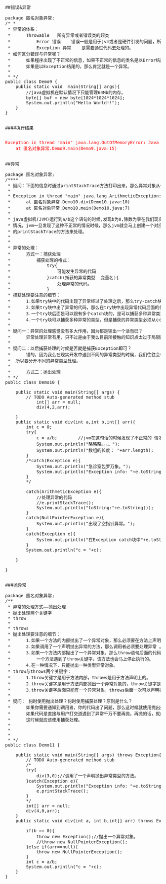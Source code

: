 ##错误&异常
<pre>
package 匿名对象异常;
/* *
 * 异常的体系：
 * 		Throwable	所有异常或者错误类的超类
 * 			Error 错误 	错误一般是用于jvm或者是硬件引发的问题，所以我们一般不会通过代码去处理错误的。
 * 			Exception 异常	是需要通过代码去处理的。
 * 如何区分错误与异常呢？
 * 		如果程序出现了不正常的信息，如果不正常的信息的类名是以Error结尾的，那么肯定是一个错误。
 * 		如果是以Exception结尾的，那么肯定就是一个异常。
 * 
 * */
public class Demo9 {
	public static void  main(String[] args){
		//java虚拟机在默认情况下只能管理64Mb的内存。
		byte[] buf = new byte[1024*1024*1024];
		System.out.println("Hello World!!");
	}
}

</pre>
####执行结果
<pre><font color="red">
Exception in thread "main" java.lang.OutOfMemoryError: Java heap space
	at 匿名对象异常.Demo9.main(Demo9.java:15)
</font>
</pre>

##异常
<pre>
package 匿名对象异常;
/****
 * 疑问：下面的信息时通过printStackTrace方法打印出来，那么异常对象从何而来呢？
 * 
 * Exception in thread "main" java.lang.ArithmeticException: / by zero
 * 		at 匿名对象异常.Demo10.div(Demo10.java:10)
 * 		at 匿名对象异常.Demo10.main(Demo10.java:7)
 * 
 * java虚拟机(JVM)运行到a/b这个语句的时候,发现b为0,除数为零在我们现实生活中属于不正常的
 * 情况，jvm一旦发现了这种不正常的情况时候，那么jvm就会马上创建一个对应的异常对象，并且会调用这个异常对象
 * 的printStackTrace的方法来处理。
 * 
 * 
 * 异常的处理：
 * 		方式一：捕获处理
 * 			捕获处理的格式：
 * 				try{
 * 					可能发生异常的代码
 * 				}catch(捕获的异常类型  变量名){
 * 					处理异常的代码。
 * 				}
 * 捕获处理要注意的细节：
 * 		1.如果try块中的代码出现了异常经过了处理之后，那么try-catch块外面的代码可以正常执行。
 * 		2.如果try块中出了异常的代码，那么在try块中出现异常代码后面的代码是不会执行了。
 * 		3.一个try块后面是可以跟有多个catch块的，是可以捕获多种异常类型的。
 * 		4.一个try块可以捕获多种异常的类型，但是捕获的异常类型必须从小到大进行捕获，否则编译报错。
 * 
 * 疑问一：异常的处理感觉没有多大作用，因为都是输出一个话而已？
 * 		异常处理非常有用，只不过是由于我么目前所接触的知识点太过于局限而已。	
 * 
 * 疑问二：以后捕获处理的时候是否就是捕获Exception即可？	
 * 		错的，因为我么在现实开发中遇到不同的异常类型的时候，我们往往会有不同的处理方式。
 * 	所以要分开不同的异常类型处理。
 * 
 * 		方式二：抛出处理
 * */
public class Demo10 {

	public static void main(String[] args) {
		// TODO Auto-generated method stub
			int[] arr = null;
			div(4,2,arr);
				
	}
	public static void div(int a,int b,int[] arr){
		int c = 0;
		try{
			c = a/b;		//jvm在这句话的时候发现了不正常的 情况，那么就会创建一个对应的异常对象。
			System.out.println("略略略。。。。");
			System.out.println("数组的长度： "+arr.length);
		}
		/*catch(Exception e){
			System.out.println("急诊室包罗万象。");
			System.out.println("Exception info: "+e.toString());
		}
		*/
		
		catch(ArithmeticException e){
			//处理异常的代码
			//e.printStackTrace();
			System.out.println("toString:"+e.toString());
		}
		catch(NullPointerException e){
			System.out.println("出现了空指针异常。");
		}
		catch(Exception e){
			System.out.println("在Exception catch块中"+e.toString());
		}
		System.out.println("c = "+c);
		
	}

}

</pre>
###抛异常
<pre>
package 匿名对象异常;
/**
 * 异常的处理方式——抛出处理
 * 抛出处理两个关键字
 * throw
 * 
 * throws
 * 抛出处理要注意的细节：
 * 		1.如果一个方法的内部抛出了一个异常对象，那么必须要在方法上声明抛出。
 * 		2.如果调用了一个声明抛出异常的方法，那么调用者必须要处理异常 。
 * 		3.如果一个方法内部抛出了一个异常对象，那么throw语句后面的代码都不会再执行。
 * 			一个方法遇到了throw关键字，该方法也会马上停止执行的。
 * 		4.在一种情况下，只能抛出一种类型异常对象。
 * throw与throws两个关键字：
 * 		1.throw关键字是用于方法内部，throws是用于方法声明上的。
 * 		2.throw关键字是用于方法内部抛出一个异常对象的，throw关键字是用于在方法声明上声明抛出异常类型的。
 * 		3.throw关键字后面只能有一个异常对象，throws后面一次可以声明抛出多种类型的异常。
 * 
 * 疑问： 何时使用抛出处理？何时使用捕获处理？原则是什么？
 * 		如果你需要通知到调用者，你的代码出了问题，那么这时候就使用抛出处理。
 * 		如果代码是直接与用户打交道遇到了异常千万不要再抛，再抛的话，就给了用户了。
 * 		这时候就应该使用捕获处理。
 * 		
 * 
 * 
 * */
public class Demo11 {

	public static void main(String[] args) throws Exception{
		// TODO Auto-generated method stub
		/*
		try{
			div(3,0);//调用了一个声明抛出异常类型的方法。
		}catch(Exception e){
			System.out.println("Exception info: "+e.toString());
			e.printStackTrace();
		}
		*/
		int[] arr = null;
		div(4,0,arr);
	}
	public static void div(int a, int b,int[] arr) throws Exception,NullPointerException{
		
		if(b == 0){
			throw new Exception();//抛出一个异常对象。
			//throw new NullPointerException();
		}else if(arr==null){
			throw new NullPointerException();
		}
		int c = a/b;
		System.out.println("c = "+c);
	}
}

</pre>